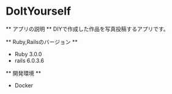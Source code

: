 # DoItYourself

** アプリの説明 **
DIYで作成した作品を写真投稿するアプリです。

** Ruby,Railsのバージョン **
- Ruby 3.0.0
- rails 6.0.3.6

** 開発環境 **
- Docker
